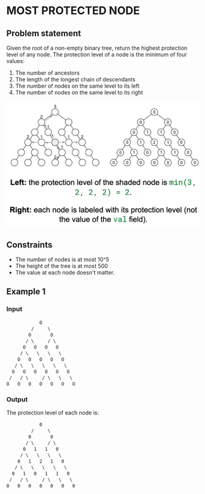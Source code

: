 # MOST PROTECTED NODE

## Problem statement

Given the root of a non-empty binary tree, return the highest protection level of any node. The protection level of a
node is the minimum of four values:

1. The number of ancestors
2. The length of the longest chain of descendants
3. The number of nodes on the same level to its left
4. The number of nodes on the same level to its right

![most-protected-node](most-protected-node.png)

## Constraints

- The number of nodes is at most 10^5
- The height of the tree is at most 500
- The value at each node doesn't matter.

## Example 1

### Input

```
            O
         /     \
        O       O
       / \     / \
      O   O   O   O
     / \   \   \   \
    O   O   O   O   O
   / \   \   \   \   \
  O   O   O   O   O   O
 /   / \     / \   \   \
O   O   O   O   O   O   O
```

### Output

The protection level of each node is:

```
            0
         /     \
        0       0
       / \     / \
      0   1   1   0
     / \   \   \   \
    0   1   2   1   0
   / \   \   \   \   \
  0   1   0   1   1   0
 /   / \     / \   \   \
0   0   0   0   0   0   0
```